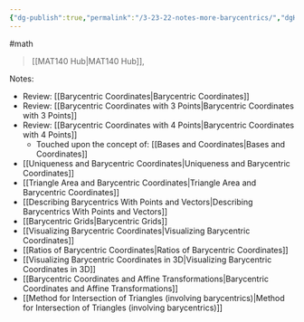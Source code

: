 ```yaml
---
{"dg-publish":true,"permalink":"/3-23-22-notes-more-barycentrics/","dgHomeLink":true,"dgPassFrontmatter":false}
---
```


#math 
> [[MAT140 Hub|MAT140 Hub]], 

Notes:
* Review: [[Barycentric Coordinates|Barycentric Coordinates]]
* Review: [[Barycentric Coordinates with 3 Points|Barycentric Coordinates with 3 Points]]
* Review: [[Barycentric Coordinates with 4 Points|Barycentric Coordinates with 4 Points]]
	* Touched upon the concept of: [[Bases and Coordinates|Bases and Coordinates]]
* [[Uniqueness and Barycentric Coordinates|Uniqueness and Barycentric Coordinates]]
* [[Triangle Area and Barycentric Coordinates|Triangle Area and Barycentric Coordinates]]
* [[Describing Barycentrics With Points and Vectors|Describing Barycentrics With Points and Vectors]]
* [[Barycentric Grids|Barycentric Grids]]
* [[Visualizing Barycentric Coordinates|Visualizing Barycentric Coordinates]]
* [[Ratios of Barycentric Coordinates|Ratios of Barycentric Coordinates]]
* [[Visualizing Barycentric Coordinates in 3D|Visualizing Barycentric Coordinates in 3D]]
* [[Barycentric Coordinates and Affine Transformations|Barycentric Coordinates and Affine Transformations]]
* [[Method for Intersection of Triangles (involving barycentrics)|Method for Intersection of Triangles (involving barycentrics)]]